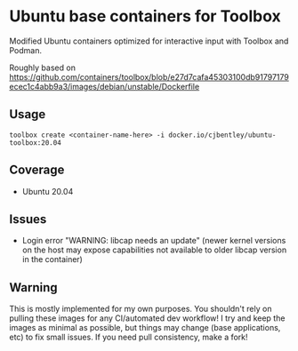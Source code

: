 # Ubuntu base containers for Toolbox
Modified Ubuntu containers optimized for interactive input with Toolbox and Podman.

Roughly based on https://github.com/containers/toolbox/blob/e27d7cafa45303100db91797179ecec1c4abb9a3/images/debian/unstable/Dockerfile

## Usage
` toolbox create <container-name-here> -i docker.io/cjbentley/ubuntu-toolbox:20.04 `

## Coverage
- Ubuntu 20.04

## Issues
- Login error "WARNING: libcap needs an update" (newer kernel versions on the host may expose capabilities not available to older libcap version in the container)

## Warning
This is mostly implemented for my own purposes. You shouldn't rely on pulling these images for any CI/automated dev workflow! I try and keep the images as minimal as possible, but things may change (base applications, etc) to fix small issues. If you need pull consistency, make a fork!